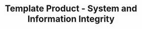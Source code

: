 ---
permalink: /product-documents/template-product/nist-800-53/si/
layout: control_response
title: Template Product - System and Information Integrity
category: Product Documents
lead: |
  Control responses for NIST 800-53 rev4.
subnav:
  data: components.template-product.policies.SI-System_and_Information_Integrity.component
  href: ['#%', control_key]
  text: control_key
product_info:
  name: Template Product
  opencontrol_component: template-product
  control_family: SI-System_and_Information_Integrity
---